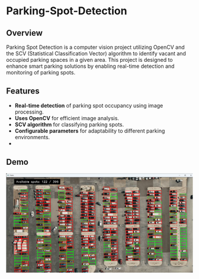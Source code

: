 # Parking-Spot-Detection


## Overview
Parking Spot Detection is a computer vision project utilizing OpenCV and the SCV (Statistical Classification Vector) algorithm to identify vacant and occupied parking spaces in a given area. This project is designed to enhance smart parking solutions by enabling real-time detection and monitoring of parking spots.

## Features
- **Real-time detection** of parking spot occupancy using image processing.
- **Uses OpenCV** for efficient image analysis.
- **SCV algorithm** for classifying parking spots.
- **Configurable parameters** for adaptability to different parking environments.
- 
## Demo
![Demo Image](Screenshot%202025-02-05%20074737.png)
